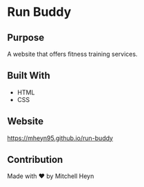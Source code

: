 # Run Buddy

## Purpose
A website that offers fitness training services.

## Built With
* HTML
* CSS

## Website
https://mheyn95.github.io/run-buddy

## Contribution
Made with ❤️ by Mitchell Heyn
